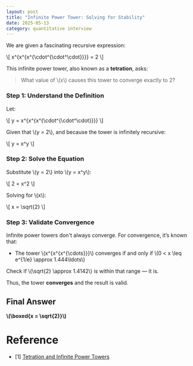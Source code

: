 ```yaml
---
layout: post
title: "Infinite Power Tower: Solving for Stability"
date: 2025-05-13
category: quantitative interview
---
```


We are given a fascinating recursive expression:

\\[
x^{x^{x^{\cdot^{\cdot^\cdot}}}} = 2
\\]

This infinite power tower, also known as a **tetration**, asks:

> What value of \\(x\\) causes this tower to converge exactly to 2?

### Step 1: Understand the Definition

Let:

\\[
y = x^{x^{x^{\cdot^{\cdot^\cdot}}}}
\\]

Given that \\(y = 2\\), and because the tower is infinitely recursive:

\\[
y = x^y
\\]

### Step 2: Solve the Equation

Substitute \\(y = 2\\) into \\(y = x^y\\):

\\[
2 = x^2
\\]

Solving for \\(x\\):

\\[
x = \sqrt{2}
\\]

### Step 3: Validate Convergence

Infinite power towers don't always converge. For convergence, it’s known that:

- The tower \\(x^{x^{x^{\cdots}}}\\) converges if and only if \\(0 < x \leq e^{1/e} \approx 1.444\ldots\\)

Check if \\(\sqrt{2} \approx 1.4142\\) is within that range — it is.

Thus, the tower **converges** and the result is valid.

## Final Answer

**\\(\boxed{x = \sqrt{2}}\\)**

# Reference

* [1] [Tetration and Infinite Power Towers](https://en.wikipedia.org/wiki/Tetration)
